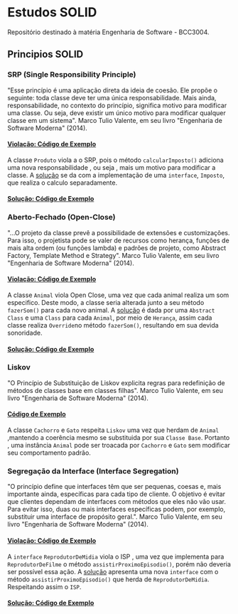 
# Estudos SOLID

Repositório destinado à matéria Engenharia de Software - BCC3004. 


## Principios SOLID 

### SRP (Single Responsibility Principle)

"Esse princípio é uma aplicação direta da ideia de coesão. Ele propõe o seguinte: toda classe deve ter uma única responsabilidade. Mais ainda, responsabilidade, no contexto do princípio, significa motivo para modificar uma classe. Ou seja, deve existir um único motivo para modificar qualquer classe em um sistema". Marco Tulio Valente, em seu livro "Engenharia de Software Moderna" (2014).

#### [Violação: Código de Exemplo](https://github.com/guilhermefogacadev/BCC3004/blob/main/Single-Responsibility-Principle/Produto.java)


 A classe `Produto` viola a o SRP, pois o método `calcularImposto()` adiciona uma  nova responsabilidade , ou seja , mais um motivo para modificar a classe. A  [solução](https://github.com/guilhermefogacadev/BCC3004/blob/main/Single-Responsibility-Principle/ProdutoCorreto.java)  se da com a implementação de uma `interface`, `Imposto`, que realiza o calculo separadamente.

#### [Solução: Código de Exemplo](https://github.com/guilhermefogacadev/BCC3004/blob/main/Single-Responsibility-Principle/ProdutoCorreto.java)

 ### Aberto-Fechado (Open-Close)

"...O projeto da classe prevê a possibilidade de extensões e customizações. Para isso, o projetista pode se valer de recursos como herança, funções de mais alta ordem (ou funções lambda) e padrões de projeto, como Abstract Factory, Template Method e Strategy". Marco Tulio Valente, em seu livro "Engenharia de Software Moderna" (2014).

#### [Violação: Código de Exemplo](https://github.com/guilhermefogacadev/BCC3004/blob/main/Open-Close/AnimalErrado.java)

 A classe `Animal` viola Open Close, uma vez que cada animal realiza um som especifico. Deste modo, a classe seria alterada junto a seu método `fazerSom()` para cada novo animal. A  [solução](https://github.com/guilhermefogacadev/BCC3004/blob/main/Open-Close/AnimalCorreto.java) é dada por uma `Abstract Class` e uma `Class` para cada `Animal`, por meio de `Herança`, assim cada classe realiza `Override`no método `fazerSom()`, resultando em sua devida sonoridade.

#### [Solução: Código de Exemplo](https://github.com/guilhermefogacadev/BCC3004/blob/main/Open-Close/AnimalCorreto.java)

### Liskov

"O Princípio de Substituição de Liskov explicita regras para redefinição de métodos de classes base em classes filhas". Marco Tulio Valente, em seu livro "Engenharia de Software Moderna" (2014).

#### [ Código de Exemplo](https://github.com/guilhermefogacadev/BCC3004/blob/main/Liskov/Animal.java)

 A classe `Cachorro` e `Gato` respeita `Liskov` uma vez que herdam de `Animal` ,mantendo a coerência mesmo se substituida por sua `Classe Base`. Portanto ,  uma instância `Animal` pode ser troacada por `Cachorro` e `Gato` sem modificar seu comportamento padrão.

 ### Segregação da Interface (Interface Segregation)

"O princípio define que interfaces têm que ser pequenas, coesas e, mais importante ainda, específicas para cada tipo de cliente. O objetivo é evitar que clientes dependam de interfaces com métodos que eles não vão usar. Para evitar isso, duas ou mais interfaces específicas podem, por exemplo, substituir uma interface de propósito geral.". Marco Tulio Valente, em seu livro "Engenharia de Software Moderna" (2014).

#### [ Violação: Código de Exemplo](https://github.com/guilhermefogacadev/BCC3004/blob/main/Interface-Segregation/ReprodutorDeMidiaErrado.java)

 A `interface` `ReprodutorDeMidia` viola o ISP , uma vez que implementa para `ReprodutorDeFilme` o método `assistirProximoEpisodio()`, porém não deveria ser possível essa ação. A  [solução](Interface-Segregation/ReprodutorDeSerieCorreto.java) apresenta uma nova `interface` com o método `assistirProximoEpisodio()` que herda de `ReprodutorDeMidia`. Respeitando assim o `ISP`. 


#### [ Solução: Código de Exemplo](https://github.com/guilhermefogacadev/BCC3004/blob/main/Interface-Segregation/ReprpdutorDeMidiaCorreto.java)


